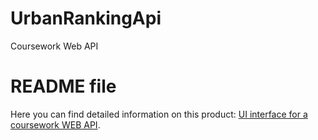 # UrbanRankingApi
Coursework Web API
# README file
Here you can find detailed information on this product: [UI interface for a coursework WEB API](https://github.com/ddanny165/UrbanRankingTelegBot/blob/main/README.md).
